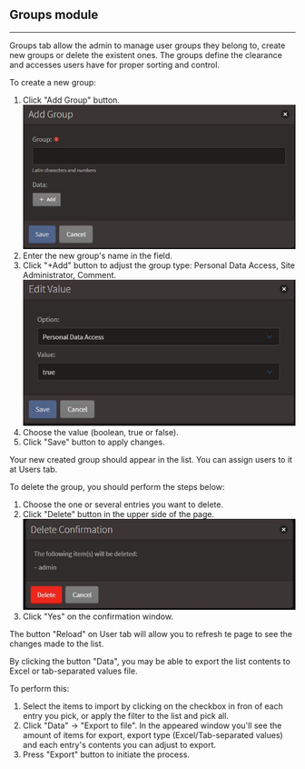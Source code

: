## Groups module
---
Groups tab allow the admin to manage user groups they belong to, create new groups or delete the existent ones. The groups define the clearance and accesses users have for proper sorting and control.

To create a new group:
1. Click "Add Group" button.
![Alt text](image-8.png)
2. Enter the new group's name in the field.
3. Click "+Add" button to adjust the group type: Personal Data Access, Site Administrator, Comment.
![Alt text](image-7.png)
4. Choose the value (boolean, true or false).
5. Click "Save" button to apply changes.

Your new created group should appear in the list. You can assign users to it at Users tab.

To delete the group, you should perform the steps below:
1. Choose the one or several entries you want to delete.
2. Click "Delete" button in the upper side of the page.
![Alt text](deleteConfirmationWindow.JPG)
3. Click "Yes" on the confirmation window.

The button "Reload" on User tab will allow you to refresh te page to see the changes made to the list.

By clicking the button "Data", you may be able to export the list contents to Excel or tab-separated values file.

To perform this:
1. Select the items to import by clicking on the checkbox in fron of each entry you pick, or apply the filter to the list and pick all.
2. Click "Data" -> "Export to file". In the appeared window you'll see the amount of items for export, export type (Excel/Tab-separated values) and each entry's contents you can adjust to export.
3. Press "Export" button to initiate the process.